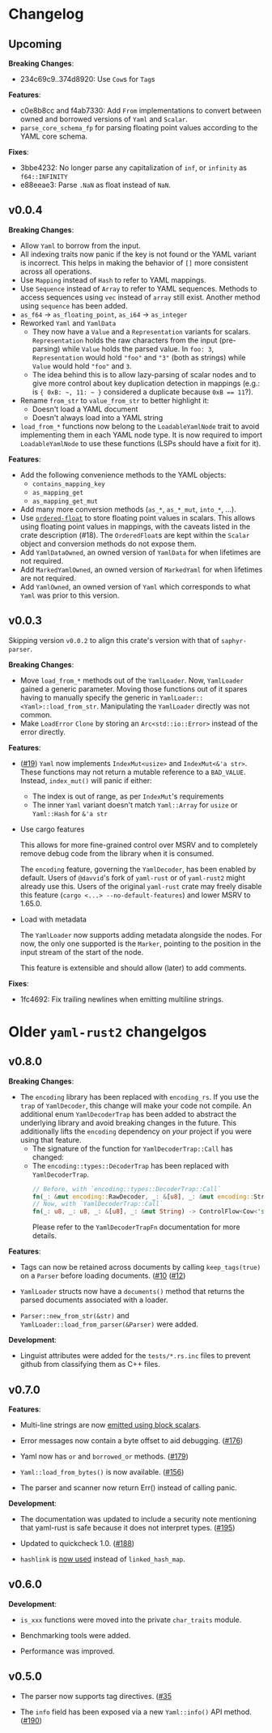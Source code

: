 # Changelog

## Upcoming

**Breaking Changes**:

- 234c69c9..374d8920: Use `Cow`s for `Tag`s

**Features**:

- c0e8b8cc and f4ab7330: Add `From` implementations to convert between owned
  and borrowed versions of `Yaml` and `Scalar`.
- `parse_core_schema_fp` for parsing floating point values according to the
  YAML core schema.

**Fixes**:

- 3bbe4232: No longer parse any capitalization of `inf`, or `infinity` as
  `f64::INFINITY`
- e88eeae3: Parse `.NaN` as float instead of `NaN`.

## v0.0.4

**Breaking Changes**:

- Allow `Yaml` to borrow from the input.
- All indexing traits now panic if the key is not found or the YAML variant is
  incorrect. This helps in making the behavior of `[]` more consistent across
  all operations.
- Use `Mapping` instead of `Hash` to refer to YAML mappings.
- Use `Sequence` instead of `Array` to refer to YAML sequences.
  Methods to access sequences using `vec` instead of `array` still exist.
  Another method using `sequence` has been added.
- `as_f64` -> `as_floating_point`, `as_i64` -> `as_integer`
- Reworked `Yaml` and `YamlData`
  - They now have a `Value` and a `Representation` variants for scalars.
    `Representation` holds the raw characters from the input (pre-parsing)
    while `Value` holds the parsed value. In `foo: 3`, `Representation` would
    hold `"foo"` and `"3"` (both as strings) while `Value` would hold `"foo"`
    and `3`.
  - The idea behind this is to allow lazy-parsing of scalar nodes and to give
    more control about key duplication detection in mappings (e.g.: is `{ 0xB:
    ~, 11: ~ }` considered a duplicate because `0xB == 11`?).
- Rename `from_str` to `value_from_str` to better highlight it:
  - Doesn't load a YAML document
  - Doesn't always load into a YAML string
- `load_from_*` functions now belong to the `LoadableYamlNode` trait to avoid
  implementing them in each YAML node type. It is now required to import
  `LoadableYamlNode` to use these functions (LSPs should have a fixit for it).

**Features**:
- Add the following convenience methods to the YAML objects:
  - `contains_mapping_key`
  - `as_mapping_get`
  - `as_mapping_get_mut`
- Add many more conversion methods (`as_*`, `as_*_mut`, `into_*`, ...).
- Use
  [`ordered-float`](https://docs.rs/ordered-float/latest/ordered_float/struct.OrderedFloat.html)
  to store floating point values in scalars. This allows using floating point
  values in mappings, with the caveats listed in the crate description (#18).
  The `OrderedFloat`s are kept within the `Scalar` object and conversion
  methods do not expose them.
- Add `YamlDataOwned`, an owned version of `YamlData` for when lifetimes are
  not required.
- Add `MarkedYamlOwned`, an owned version of `MarkedYaml` for when lifetimes
  are not required.
- Add `YamlOwned`, an owned version of `Yaml` which corresponds to what `Yaml`
  was prior to this version.

## v0.0.3

Skipping version `v0.0.2` to align this crate's version with that of
`saphyr-parser`.

**Breaking Changes**:

- Move `load_from_*` methods out of the `YamlLoader`. Now, `YamlLoader` gained
  a generic parameter. Moving those functions out of it spares having to
  manually specify the generic in `YamlLoader::<Yaml>::load_from_str`.
  Manipulating the `YamlLoader` directly was not common.
- Make `LoadError` `Clone` by storing an `Arc<std::io::Error>` instead of the
  error directly.

**Features**:

- ([#19](https://github.com/Ethiraric/yaml-rust2/pull/19)) `Yaml` now
  implements `IndexMut<usize>` and `IndexMut<&'a str>`. These functions may not
  return a mutable reference to a `BAD_VALUE`. Instead, `index_mut()` will
  panic if either:
  * The index is out of range, as per `IndexMut`'s requirements
  * The inner `Yaml` variant doesn't match `Yaml::Array` for `usize` or
    `Yaml::Hash` for `&'a str`

- Use cargo features

  This allows for more fine-grained control over MSRV and to completely remove
  debug code from the library when it is consumed.

  The `encoding` feature, governing the `YamlDecoder`, has been enabled by
  default. Users of `@davvid`'s fork of `yaml-rust` or of `yaml-rust2` might
  already use this. Users of the original `yaml-rust` crate may freely disable
  this feature (`cargo <...> --no-default-features`) and lower MSRV to 1.65.0.

- Load with metadata

  The `YamlLoader` now supports adding metadata alongside the nodes. For now,
  the only one supported is the `Marker`, pointing to the position in the input
  stream of the start of the node.

  This feature is extensible and should allow (later) to add comments.

**Fixes**:

- 1fc4692: Fix trailing newlines when emitting multiline strings.

# Older `yaml-rust2` changelgos
## v0.8.0

**Breaking Changes**:

- The `encoding` library has been replaced with `encoding_rs`. If you use the
`trap` of `YamlDecoder`, this change will make your code not compile.
An additional enum `YamlDecoderTrap` has been added to abstract the
underlying library and avoid breaking changes in the future. This
additionally lifts the `encoding` dependency on _your_ project if you were
using that feature.
  - The signature of the function for `YamlDecoderTrap::Call` has changed:
  - The `encoding::types::DecoderTrap` has been replaced with `YamlDecoderTrap`.
    ```rust
    // Before, with `encoding::types::DecoderTrap::Call`
    fn(_: &mut encoding::RawDecoder, _: &[u8], _: &mut encoding::StringWriter) -> bool;
    // Now, with `YamlDecoderTrap::Call`
    fn(_: u8, _: u8, _: &[u8], _: &mut String) -> ControlFlow<Cow<'static str>>;
    ```
    Please refer to the `YamlDecoderTrapFn` documentation for more details.

**Features**:

- Tags can now be retained across documents by calling `keep_tags(true)` on a
`Parser` before loading documents.
([#10](https://github.com/Ethiraric/yaml-rust2/issues/10)
([#12](https://github.com/Ethiraric/yaml-rust2/pull/12))

- `YamlLoader` structs now have a `documents()` method that returns the parsed
documents associated with a loader.

- `Parser::new_from_str(&str)` and `YamlLoader::load_from_parser(&Parser)` were added.

**Development**:

- Linguist attributes were added for the `tests/*.rs.inc` files to prevent github from
classifying them as C++ files.

## v0.7.0

**Features**:

- Multi-line strings are now
[emitted using block scalars](https://github.com/chyh1990/yaml-rust/pull/136).

- Error messages now contain a byte offset to aid debugging.
([#176](https://github.com/chyh1990/yaml-rust/pull/176))

- Yaml now has `or` and `borrowed_or` methods.
([#179](https://github.com/chyh1990/yaml-rust/pull/179))

- `Yaml::load_from_bytes()` is now available.
([#156](https://github.com/chyh1990/yaml-rust/pull/156))

- The parser and scanner now return Err() instead of calling panic.

**Development**:

- The documentation was updated to include a security note mentioning that
yaml-rust is safe because it does not interpret types.
([#195](https://github.com/chyh1990/yaml-rust/pull/195))

- Updated to quickcheck 1.0.
([#188](https://github.com/chyh1990/yaml-rust/pull/188))

- `hashlink` is [now used](https://github.com/chyh1990/yaml-rust/pull/157)
instead of `linked_hash_map`.

## v0.6.0

**Development**:

- `is_xxx` functions were moved into the private `char_traits` module.

- Benchmarking tools were added.

- Performance was improved.

## v0.5.0

- The parser now supports tag directives.
([#35](https://github.com/chyh1990/yaml-rust/issues/35)

- The `info` field has been exposed via a new `Yaml::info()` API method.
([#190](https://github.com/chyh1990/yaml-rust/pull/190))
